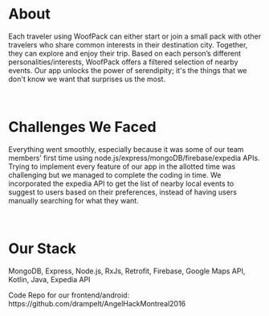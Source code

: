 <h1>About</h1>
<p>Each traveler using WoofPack can either start or join a small pack with other travelers who share common interests in their destination city. Together, they can explore and enjoy their trip. Based on each person’s different personalities/interests, WoofPack offers a filtered selection of nearby events. Our app unlocks the power of serendipity; it's the things that we don't know we want that surprises us the most.</p><br>
<h1>Challenges We Faced</h1>
<p>Everything went smoothly, especially because it was some of our team members’ first time using node.js/express/mongoDB/firebase/expedia APIs. Trying to implement every feature of our app in the allotted time was challenging but we managed to complete the coding in time. We incorporated the expedia API to get the list of nearby local events to suggest to users based on their preferences, instead of having users manually searching for what they want.</p><br>

<h1>Our Stack</h1>
<p>MongoDB, Express, Node.js, RxJs, Retrofit, Firebase, Google Maps API, Kotlin, Java, Expedia API</p>
<p>Code Repo for our frontend/android: https://github.com/drampelt/AngelHackMontreal2016</p>
